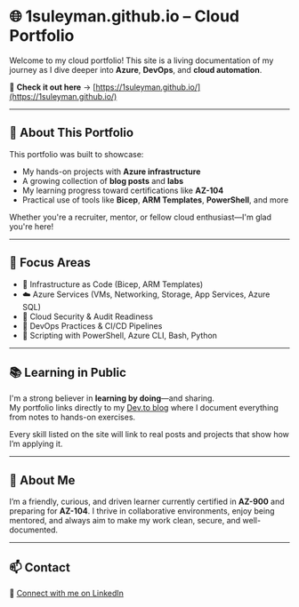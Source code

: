 # 🌐 1suleyman.github.io – Cloud Portfolio

Welcome to my cloud portfolio! This site is a living documentation of my journey as I dive deeper into **Azure**, **DevOps**, and **cloud automation**.

🚀 **Check it out here** → [https://1suleyman.github.io/](https://1suleyman.github.io/)

---

## 📌 About This Portfolio

This portfolio was built to showcase:
- My hands-on projects with **Azure infrastructure**
- A growing collection of **blog posts** and **labs**
- My learning progress toward certifications like **AZ-104**
- Practical use of tools like **Bicep**, **ARM Templates**, **PowerShell**, and more

Whether you're a recruiter, mentor, or fellow cloud enthusiast—I'm glad you're here!

---

## 🧠 Focus Areas

- 🔧 Infrastructure as Code (Bicep, ARM Templates)
- ☁️ Azure Services (VMs, Networking, Storage, App Services, Azure SQL)
- 🔐 Cloud Security & Audit Readiness
- 🧪 DevOps Practices & CI/CD Pipelines
- 📜 Scripting with PowerShell, Azure CLI, Bash, Python

---

## 📚 Learning in Public

I'm a strong believer in **learning by doing**—and sharing.  
My portfolio links directly to my [Dev.to blog](https://dev.to/) where I document everything from notes to hands-on exercises.

Every skill listed on the site will link to real posts and projects that show how I’m applying it.

---

## 👋 About Me

I’m a friendly, curious, and driven learner currently certified in **AZ-900** and preparing for **AZ-104**. I thrive in collaborative environments, enjoy being mentored, and always aim to make my work clean, secure, and well-documented.

---

## 📫 Contact

🔗 [Connect with me on LinkedIn](https://www.linkedin.com/in/suleyman-m-a74768221/)

